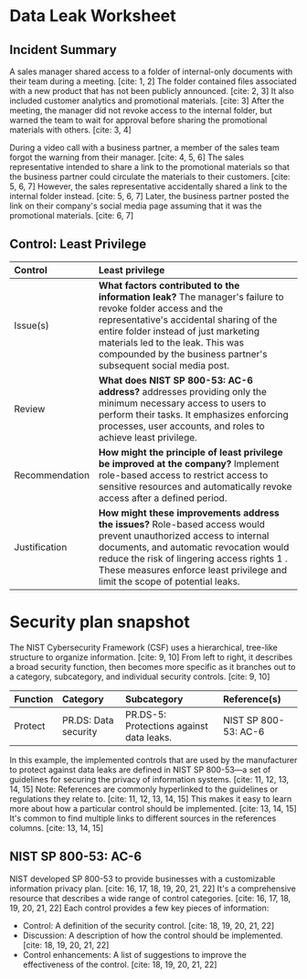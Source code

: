 # Data Leak Worksheet

## Incident Summary

A sales manager shared access to a folder of internal-only documents with their team during a meeting. [cite: 1, 2] The folder contained files associated with a new product that has not been publicly announced. [cite: 2, 3] It also included customer analytics and promotional materials. [cite: 3] After the meeting, the manager did not revoke access to the internal folder, but warned the team to wait for approval before sharing the promotional materials with others. [cite: 3, 4]

During a video call with a business partner, a member of the sales team forgot the warning from their manager. [cite: 4, 5, 6] The sales representative intended to share a link to the promotional materials so that the business partner could circulate the materials to their customers. [cite: 5, 6, 7] However, the sales representative accidentally shared a link to the internal folder instead. [cite: 5, 6, 7] Later, the business partner posted the link on their company's social media page assuming that it was the promotional materials. [cite: 6, 7]

## Control: Least Privilege

| Control            | Least privilege          |  
| :------- | :---------------- |
| Issue(s) | **What factors contributed to the information leak?** The manager's failure to revoke folder access and the representative's accidental sharing of the entire folder instead of just marketing materials led to the leak. This was compounded by the business partner's subsequent social media post.|
| Review | **What does NIST SP 800-53: AC-6 address?** addresses providing only the minimum necessary access to users to perform their tasks. It emphasizes enforcing processes, user accounts, and roles to achieve least privilege.|
| Recommendation | **How might the principle of least privilege be improved at the company?** Implement role-based access to restrict access to sensitive resources and automatically revoke access after a defined period.|
| Justification | **How might these improvements address the issues?** Role-based access would prevent unauthorized access to internal documents, and automatic revocation would reduce the risk of lingering access rights 1 . These measures enforce least privilege and limit the scope of potential leaks.|

# Security plan snapshot

The NIST Cybersecurity Framework (CSF) uses a hierarchical, tree-like structure to organize information. [cite: 9, 10] From left to right, it describes a broad security function, then becomes more specific as it branches out to a category, subcategory, and individual security controls. [cite: 9, 10]

| Function | Category          | Subcategory                       | Reference(s)           |
| :------- | :---------------- | :-------------------------------- | :--------------------- |
| Protect  | PR.DS: Data security | PR.DS-5: Protections against data leaks. | NIST SP 800-53: AC-6 |

In this example, the implemented controls that are used by the manufacturer to protect against data leaks are defined in NIST SP 800-53—a set of guidelines for securing the privacy of information systems. [cite: 11, 12, 13, 14, 15] Note: References are commonly hyperlinked to the guidelines or regulations they relate to. [cite: 11, 12, 13, 14, 15] This makes it easy to learn more about how a particular control should be implemented. [cite: 13, 14, 15] It's common to find multiple links to different sources in the references columns. [cite: 13, 14, 15]

## NIST SP 800-53: AC-6

NIST developed SP 800-53 to provide businesses with a customizable information privacy plan. [cite: 16, 17, 18, 19, 20, 21, 22] It's a comprehensive resource that describes a wide range of control categories. [cite: 16, 17, 18, 19, 20, 21, 22] Each control provides a few key pieces of information:

* Control: A definition of the security control. [cite: 18, 19, 20, 21, 22]
* Discussion: A description of how the control should be implemented. [cite: 18, 19, 20, 21, 22]
* Control enhancements: A list of suggestions to improve the effectiveness of the control. [cite: 18, 19, 20, 21, 22]
